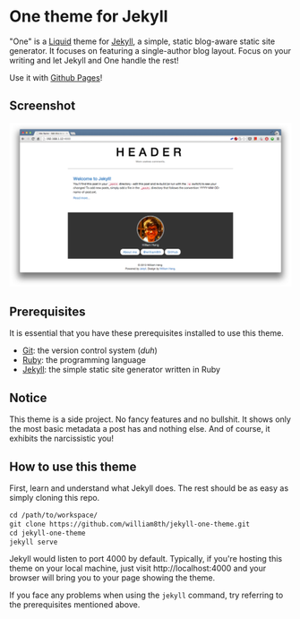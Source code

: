 One theme for Jekyll
================
"One" is a [Liquid](http://wiki.shopify.com/Liquid) theme for [Jekyll](http://jekyllrb.com), a simple, static blog-aware static site generator. It focuses on featuring a single-author blog layout. Focus on your writing and let Jekyll and One handle the rest!

Use it with [Github Pages](https://pages.github.com)!


Screenshot
----------
![screenshot](screenshot.png "One theme for Jekyll")


Prerequisites
-------------
It is essential that you have these prerequisites installed to use this theme.

- [Git](https://github.com/): the version control system (*duh*)
- [Ruby](https://www.ruby-lang.org/): the programming language
- [Jekyll](http://jekyllrb.com): the simple static site generator written in Ruby


Notice
-------
This theme is a side project. No fancy features and no bullshit. It shows only the most basic metadata a post has and nothing else. And of course, it exhibits the narcissistic you!


How to use this theme
----------------------
First, learn and understand what Jekyll does. The rest should be as easy as simply cloning this repo.

```
cd /path/to/workspace/
git clone https://github.com/william8th/jekyll-one-theme.git
cd jekyll-one-theme
jekyll serve
```

Jekyll would listen to port 4000 by default. Typically, if you're hosting this theme on your local machine, just visit http://localhost:4000 and your browser will bring you to your page showing the theme.

If you face any problems when using the `jekyll` command, try referring to the prerequisites mentioned above.


